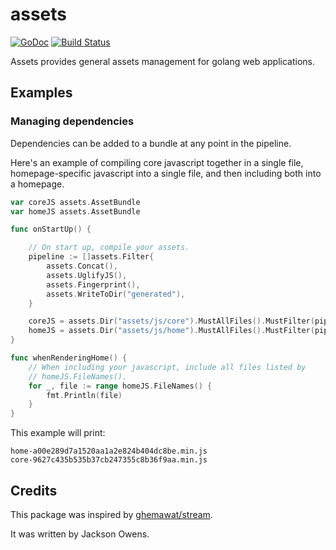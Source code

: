 assets
======
[![GoDoc](https://godoc.org/github.com/jbowens/assets?status.svg)](https://godoc.org/github.com/jbowens/assets) [![Build Status](https://travis-ci.org/jbowens/assets.svg?branch=master)](https://travis-ci.org/jbowens/assets)

Assets provides general assets management for golang web applications.

## Examples

### Managing dependencies

Dependencies can be added to a bundle at any point in the pipeline.

Here's an example of compiling core javascript together in a single file,
homepage-specific javascript into a single file, and then including both
into a homepage.

```go
var coreJS assets.AssetBundle
var homeJS assets.AssetBundle

func onStartUp() {

	// On start up, compile your assets.
	pipeline := []assets.Filter{
		assets.Concat(),
		assets.UglifyJS(),
		assets.Fingerprint(),
		assets.WriteToDir("generated"),
	}

	coreJS = assets.Dir("assets/js/core").MustAllFiles().MustFilter(pipeline...)
	homeJS = assets.Dir("assets/js/home").MustAllFiles().MustFilter(pipeline...).Add(coreJS)
}

func whenRenderingHome() {
	// When including your javascript, include all files listed by
	// homeJS.FileNames().
	for _, file := range homeJS.FileNames() {
		fmt.Println(file)
	}
}
```

This example will print:
```
home-a00e289d7a1520aa1a2e824b404dc8be.min.js
core-9627c435b535b37cb247355c8b36f9aa.min.js
```

## Credits

This package was inspired by [ghemawat/stream](https://github.com/ghemawat/stream).

It was written by Jackson Owens.
